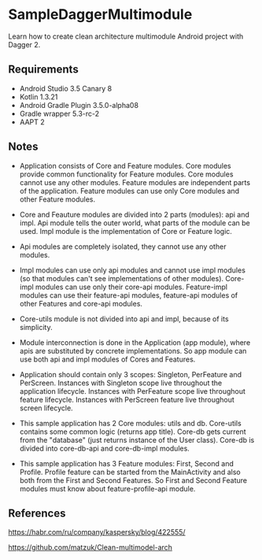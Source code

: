 # SampleDaggerMultimodule
Learn how to create clean architecture multimodule Android project with Dagger 2.

## Requirements
* Android Studio 3.5 Canary 8
* Kotlin 1.3.21
* Android Gradle Plugin 3.5.0-alpha08
* Gradle wrapper 5.3-rc-2
* AAPT 2

## Notes
* Application consists of Core and Feature modules. Core modules provide common functionality for Feature modules. Core modules cannot use any other modules. Feature modules are independent parts of the application. Feature modules can use only Core modules and other Feature modules.

* Core and Feauture modules are divided into 2 parts (modules): api and impl. Api module tells the outer world, what parts of the module can be used. Impl module is the implementation of Core or Feature logic.

* Api modules are completely isolated, they cannot use any other modules.

* Impl modules can use only api modules and cannot use impl modules (so that modules can't see implementations of other modules). Core-impl modules can use only their core-api modules. Feature-impl modules can use their feature-api modules, feature-api modules of other Features and core-api modules.

* Core-utils module is not divided into api and impl, because of its simplicity.

* Module interconnection is done in the Application (app module), where apis are substituted by concrete implementations. So app module can use both api and impl modules of Cores and Features.

* Application should contain only 3 scopes: Singleton, PerFeature and PerScreen. Instances with Singleton scope live throughout the application lifecycle. Instances with PerFeature scope live throughout feature lifecycle. Instances with PerScreen feature live throughout screen lifecycle.

* This sample application has 2 Core modules: utils and db. Core-utils contains some common logic (returns app title). Core-db gets current from the "database" (just returns instance of the User class). Core-db is divided into core-db-api and core-db-impl modules.

* This sample application has 3 Feature modules: First, Second and Profile. Profile feature can be started from the MainActivity and also both from the First and Second Features. So First and Second Feature modules must know about feature-profile-api module. 

## References
https://habr.com/ru/company/kaspersky/blog/422555/

https://github.com/matzuk/Clean-multimodel-arch